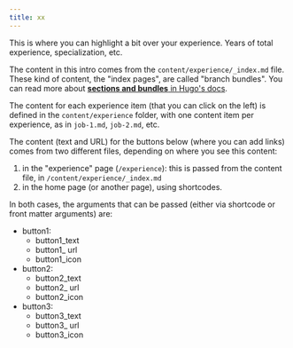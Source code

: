 ```yaml
---
title: xx
---
```


This is where you can highlight a bit over your experience. Years of total experience, specialization, etc.

The content in this intro comes from the `content/experience/_index.md` file.
These kind of content, the "index pages", are called "branch bundles". You can read more about [**sections and bundles** in Hugo's docs](https://gohugo.io/content-management/sections/#template-selection).

The content for each experience item (that you can click on the left) is defined in the `content/experience` folder, with one content item per experience, as in `job-1.md`, `job-2.md`, etc.

The content (text and URL) for the buttons below (where you can add links) comes from two different files, depending on where you see this content:
1. in the "experience" page (`/experience`): this is passed from the content file, in `/content/experience/_index.md`
2. in the home page (or another page), using shortcodes.

In both cases, the arguments that can be passed (either via shortcode or front matter arguments) are:
- button1: 
    - button1_text
    - button1_ url
    - button1_icon
- button2:
    - button2_text
    - button2_ url
    - button2_icon
- button3:
    - button3_text
    - button3_ url
    - button3_icon